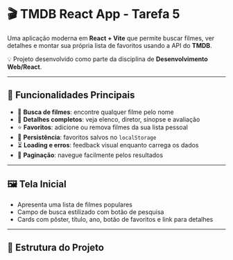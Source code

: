 # 🎬 TMDB React App - Tarefa 5

Uma aplicação moderna em **React + Vite** que permite buscar filmes, ver detalhes e montar sua própria lista de favoritos usando a API do **TMDB**.  

💡 Projeto desenvolvido como parte da disciplina de **Desenvolvimento Web/React**.

---

## 🌟 Funcionalidades Principais

- 🔎 **Busca de filmes**: encontre qualquer filme pelo nome  
- 📝 **Detalhes completos**: veja elenco, diretor, sinopse e avaliação  
- ⭐ **Favoritos**: adicione ou remova filmes da sua lista pessoal  
- 📄 **Persistência**: favoritos salvos no `localStorage`  
- ⏳ **Loading e erros**: feedback visual enquanto carrega os dados  
- 🔢 **Paginação**: navegue facilmente pelos resultados  

---

## 🖼️ Tela Inicial

- Apresenta uma lista de filmes populares  
- Campo de busca estilizado com botão de pesquisa  
- Cards com pôster, título, ano, botão de favoritos e link para detalhes  

---

## 📂 Estrutura do Projeto

